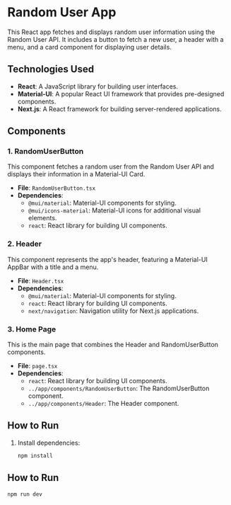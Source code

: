 # Random User App

This React app fetches and displays random user information using the Random User API. It includes a button to fetch a new user, a header with a menu, and a card component for displaying user details.

## Technologies Used

- **React**: A JavaScript library for building user interfaces.
- **Material-UI**: A popular React UI framework that provides pre-designed components.
- **Next.js**: A React framework for building server-rendered applications.

## Components

### 1. RandomUserButton

This component fetches a random user from the Random User API and displays their information in a Material-UI Card.

- **File**: `RandomUserButton.tsx`
- **Dependencies**:
  - `@mui/material`: Material-UI components for styling.
  - `@mui/icons-material`: Material-UI icons for additional visual elements.
  - `react`: React library for building UI components.

### 2. Header

This component represents the app's header, featuring a Material-UI AppBar with a title and a menu.

- **File**: `Header.tsx`
- **Dependencies**:
  - `@mui/material`: Material-UI components for styling.
  - `react`: React library for building UI components.
  - `next/navigation`: Navigation utility for Next.js applications.

### 3. Home Page

This is the main page that combines the Header and RandomUserButton components.

- **File**: `page.tsx`
- **Dependencies**:
  - `react`: React library for building UI components.
  - `../app/components/RandomUserButton`: The RandomUserButton component.
  - `../app/components/Header`: The Header component.

## How to Run

1. Install dependencies:

   ```bash
   npm install

## How to Run
    npm run dev